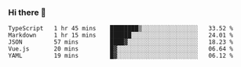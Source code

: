 ### Hi there 👋

<!--
**xin-code/Xin-code** is a ✨ _special_ ✨ repository because its `README.md` (this file) appears on your GitHub profile.

Here are some ideas to get you started:
<!--START_SECTION:waka-->
```text
TypeScript   1 hr 45 mins    ████████▒░░░░░░░░░░░░░░░░   33.52 % 
Markdown     1 hr 15 mins    ██████░░░░░░░░░░░░░░░░░░░   24.01 % 
JSON         57 mins         ████▓░░░░░░░░░░░░░░░░░░░░   18.23 % 
Vue.js       20 mins         █▓░░░░░░░░░░░░░░░░░░░░░░░   06.64 % 
YAML         19 mins         █▓░░░░░░░░░░░░░░░░░░░░░░░   06.12 % 
```
<!--END_SECTION:waka-->
